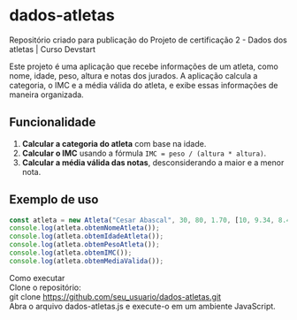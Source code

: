 # dados-atletas
Repositório criado para publicação do Projeto de certificação 2 - Dados dos atletas | Curso Devstart

Este projeto é uma aplicação que recebe informações de um atleta, como nome, idade, peso, altura e notas dos jurados. A aplicação calcula a categoria, o IMC e a média válida do atleta, e exibe essas informações de maneira organizada.

## Funcionalidade

1. **Calcular a categoria do atleta** com base na idade.
2. **Calcular o IMC** usando a fórmula `IMC = peso / (altura * altura)`.
3. **Calcular a média válida das notas**, desconsiderando a maior e a menor nota.

## Exemplo de uso

```javascript
const atleta = new Atleta("Cesar Abascal", 30, 80, 1.70, [10, 9.34, 8.42, 10, 7.88]);
console.log(atleta.obtemNomeAtleta());
console.log(atleta.obtemIdadeAtleta());
console.log(atleta.obtemPesoAtleta());
console.log(atleta.obtemIMC());
console.log(atleta.obtemMediaValida());

```

Como executar  
Clone o repositório:  
git clone https://github.com/seu_usuario/dados-atletas.git  
Abra o arquivo dados-atletas.js e execute-o em um ambiente JavaScript.
